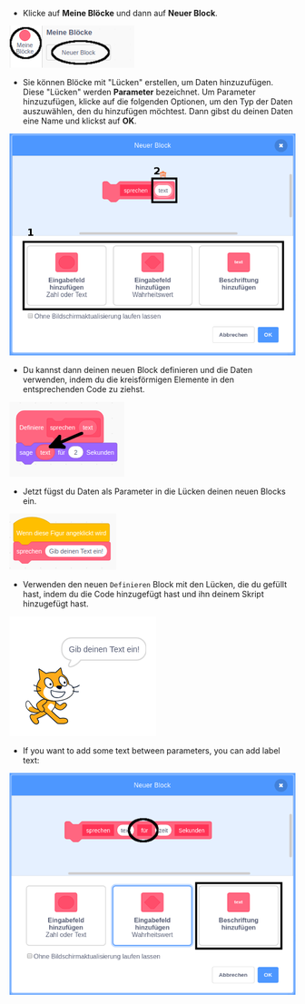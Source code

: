 + Klicke auf **Meine Blöcke** und dann auf **Neuer Block**.

![Meine Blöcke](images/my-blocks-annotated.png)

+ Sie können Blöcke mit "Lücken" erstellen, um Daten hinzuzufügen. Diese "Lücken" werden **Parameter** bezeichnet. Um Parameter hinzuzufügen, klicke auf die folgenden Optionen, um den Typ der Daten auszuwählen, den du hinzufügen möchtest. Dann gibst du deinen Daten eine Name und klickst auf **OK**.

![Erstellen einen neuen Block mit Parametern](images/parameter-create-annotated.png)

+ Du kannst dann deinen neuen Block definieren und die Daten verwenden, indem du die kreisförmigen Elemente in den entsprechenden Code zu ziehst.

![Definieren einen neuen Blocks mit Parametern](images/parameter-define-annotated.png)

+ Jetzt fügst du Daten als Parameter in die Lücken deinen neuen Blocks ein.

![Verwenden einen neuen Blocks mit Parametern](images/parameter-use.png)

+ Verwenden den neuen `Definieren` Block mit den Lücken, die du gefüllt hast, indem du die Code hinzugefügt hast und ihn deinem Skript hinzugefügt hast.

![Testen einen neuen Block mit Parametern](images/parameter-test.png)

+ If you want to add some text between parameters, you can add label text:

![Create a new block with parameters](images/parameter-label-text-annotated.png)